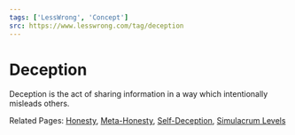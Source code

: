 ```yaml
---
tags: ['LessWrong', 'Concept']
src: https://www.lesswrong.com/tag/deception
---
```


# Deception
Deception is the act of sharing information in a way which intentionally misleads others.

Related Pages: [Honesty](https://www.lesswrong.com/tag/honesty), [Meta-Honesty](https://www.lesswrong.com/tag/meta-honesty), [Self-Deception](https://www.lesswrong.com/tag/self-deception), [Simulacrum Levels](https://www.lesswrong.com/tag/simulacrum-levels)

